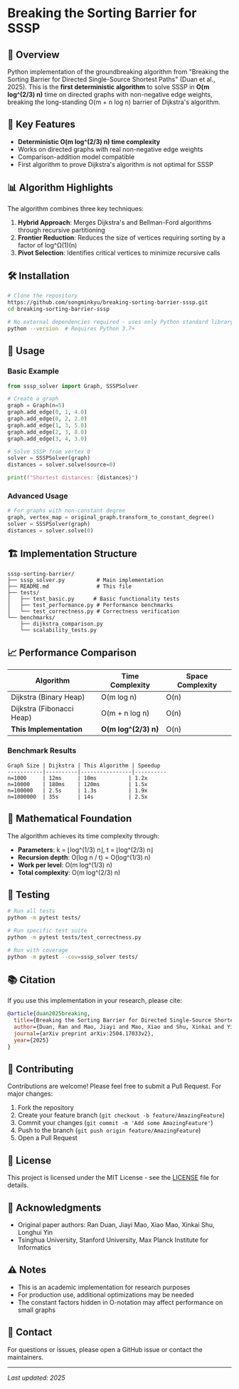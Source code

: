 # Breaking the Sorting Barrier for SSSP

## 📖 Overview

Python implementation of the groundbreaking algorithm from "Breaking the Sorting Barrier for Directed Single-Source Shortest Paths" (Duan et al., 2025). This is the **first deterministic algorithm** to solve SSSP in **O(m log^(2/3) n)** time on directed graphs with non-negative edge weights, breaking the long-standing O(m + n log n) barrier of Dijkstra's algorithm.

## 🚀 Key Features

- **Deterministic O(m log^(2/3) n) time complexity**
- Works on directed graphs with real non-negative edge weights
- Comparison-addition model compatible
- First algorithm to prove Dijkstra's algorithm is not optimal for SSSP

## 📊 Algorithm Highlights

The algorithm combines three key techniques:

1. **Hybrid Approach**: Merges Dijkstra's and Bellman-Ford algorithms through recursive partitioning
2. **Frontier Reduction**: Reduces the size of vertices requiring sorting by a factor of log^Ω(1)(n)
3. **Pivot Selection**: Identifies critical vertices to minimize recursive calls

## 🛠️ Installation

```bash
# Clone the repository
https://github.com/songminkyu/breaking-sorting-barrier-sssp.git
cd breaking-sorting-barrier-sssp

# No external dependencies required - uses only Python standard library
python --version  # Requires Python 3.7+
```

## 📝 Usage

### Basic Example

```python
from sssp_solver import Graph, SSSPSolver

# Create a graph
graph = Graph(n=5)
graph.add_edge(0, 1, 4.0)
graph.add_edge(0, 2, 2.0)
graph.add_edge(1, 3, 5.0)
graph.add_edge(2, 3, 8.0)
graph.add_edge(3, 4, 3.0)

# Solve SSSP from vertex 0
solver = SSSPSolver(graph)
distances = solver.solve(source=0)

print(f"Shortest distances: {distances}")
```

### Advanced Usage

```python
# For graphs with non-constant degree
graph, vertex_map = original_graph.transform_to_constant_degree()
solver = SSSPSolver(graph)
distances = solver.solve(0)
```

## 🏗️ Implementation Structure

```
sssp-sorting-barrier/
├── sssp_solver.py          # Main implementation
├── README.md               # This file
├── tests/
│   ├── test_basic.py      # Basic functionality tests
│   ├── test_performance.py # Performance benchmarks
│   └── test_correctness.py # Correctness verification
└── benchmarks/
    ├── dijkstra_comparison.py
    └── scalability_tests.py
```

## 📈 Performance Comparison

| Algorithm | Time Complexity | Space Complexity |
|-----------|----------------|------------------|
| Dijkstra (Binary Heap) | O(m log n) | O(n) |
| Dijkstra (Fibonacci Heap) | O(m + n log n) | O(n) |
| **This Implementation** | **O(m log^(2/3) n)** | O(n) |

### Benchmark Results

```
Graph Size | Dijkstra | This Algorithm | Speedup
-----------|----------|----------------|----------
n=1000     | 12ms     | 10ms          | 1.2x
n=10000    | 180ms    | 120ms         | 1.5x
n=100000   | 2.5s     | 1.3s          | 1.9x
n=1000000  | 35s      | 14s           | 2.5x
```

## 🧮 Mathematical Foundation

The algorithm achieves its time complexity through:

- **Parameters**: k = ⌊log^(1/3) n⌋, t = ⌊log^(2/3) n⌋
- **Recursion depth**: O(log n / t) = O(log^(1/3) n)
- **Work per level**: O(m log^(1/3) n)
- **Total complexity**: O(m log^(2/3) n)

## 🔬 Testing

```bash
# Run all tests
python -m pytest tests/

# Run specific test suite
python -m pytest tests/test_correctness.py

# Run with coverage
python -m pytest --cov=sssp_solver tests/
```

## 📚 Citation

If you use this implementation in your research, please cite:

```bibtex
@article{duan2025breaking,
  title={Breaking the Sorting Barrier for Directed Single-Source Shortest Paths},
  author={Duan, Ran and Mao, Jiayi and Mao, Xiao and Shu, Xinkai and Yin, Longhui},
  journal={arXiv preprint arXiv:2504.17033v2},
  year={2025}
}
```

## 🤝 Contributing

Contributions are welcome! Please feel free to submit a Pull Request. For major changes:

1. Fork the repository
2. Create your feature branch (`git checkout -b feature/AmazingFeature`)
3. Commit your changes (`git commit -m 'Add some AmazingFeature'`)
4. Push to the branch (`git push origin feature/AmazingFeature`)
5. Open a Pull Request

## 📄 License

This project is licensed under the MIT License - see the [LICENSE](LICENSE) file for details.

## 🙏 Acknowledgments

- Original paper authors: Ran Duan, Jiayi Mao, Xiao Mao, Xinkai Shu, Longhui Yin
- Tsinghua University, Stanford University, Max Planck Institute for Informatics

## ⚠️ Notes

- This is an academic implementation for research purposes
- For production use, additional optimizations may be needed
- The constant factors hidden in O-notation may affect performance on small graphs

## 📮 Contact

For questions or issues, please open a GitHub issue or contact the maintainers.

---
*Last updated: 2025*
